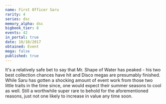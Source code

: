 ```yaml
---
name: First Officer Saru
rarity: 4
series: dsc
memory_alpha: dsc
bigbook_tier: 8
events: 42
in_portal: true
date: 10/10/2017
obtained: Event
mega: false
published: true
---
```


It's a relatively safe bet to say that Mr. Shape of Water has peaked - his two best collection chances have hit and Disco megas are presumably finished. While Saru has gotten a shocking amount of event work from those two little traits in the time since, one would expect their summer seasons to cool as well. Still a worthwhile super rare to behold for the aforementioned reasons, just not one likely to increase in value any time soon.
